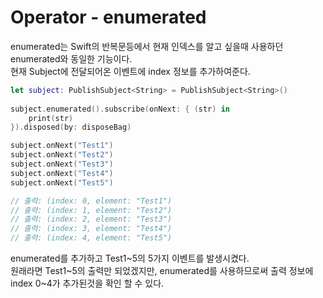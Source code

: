 # Operator - enumerated
enumerated는 Swift의 반복문등에서 현재 인덱스를 알고 싶을때 사용하던 enumerated와 동일한 기능이다.  
현재 Subject에 전달되어온 이벤트에 index 정보를 추가하여준다.  

```Swift
let subject: PublishSubject<String> = PublishSubject<String>()
        
subject.enumerated().subscribe(onNext: { (str) in
    print(str)
}).disposed(by: disposeBag)

subject.onNext("Test1")
subject.onNext("Test2")
subject.onNext("Test3")
subject.onNext("Test4")
subject.onNext("Test5")

// 출력: (index: 0, element: "Test1")
// 출력: (index: 1, element: "Test2")
// 출력: (index: 2, element: "Test3")
// 출력: (index: 3, element: "Test4")
// 출력: (index: 4, element: "Test5")
```
enumerated를 추가하고 Test1~5의 5가지 이벤트를 발생시켰다.  
원래라면 Test1~5의 출력만 되었겠지만, enumerated를 사용하므로써 출력 정보에 index 0~4가 추가된것을 확인 할 수 있다.
